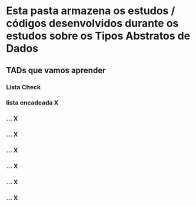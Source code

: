 # Esta pasta armazena os estudos / códigos desenvolvidos durante os estudos sobre os Tipos Abstratos de Dados

## TADs que vamos aprender
### Lista Check
### lista encadeada X
### ... X
### ... X
### ... X
### ... X
### ... X
### ... X